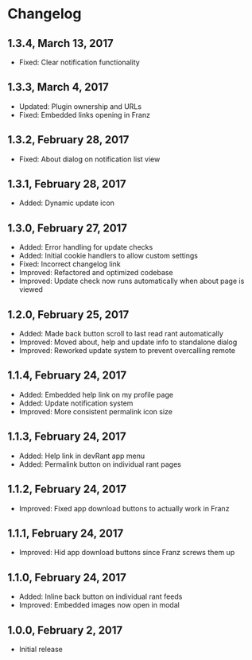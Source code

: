 # Changelog

## 1.3.4, March 13, 2017

* Fixed: Clear notification functionality

## 1.3.3, March 4, 2017

* Updated: Plugin ownership and URLs
* Fixed: Embedded links opening in Franz

## 1.3.2, February 28, 2017

* Fixed: About dialog on notification list view

## 1.3.1, February 28, 2017

* Added: Dynamic update icon

## 1.3.0, February 27, 2017

* Added: Error handling for update checks
* Added: Initial cookie handlers to allow custom settings
* Fixed: Incorrect changelog link
* Improved: Refactored and optimized codebase
* Improved: Update check now runs automatically when about page is viewed

## 1.2.0, February 25, 2017

* Added: Made back button scroll to last read rant automatically
* Improved: Moved about, help and update info to standalone dialog
* Improved: Reworked update system to prevent overcalling remote

## 1.1.4, February 24, 2017

* Added: Embedded help link on my profile page
* Added: Update notification system
* Improved: More consistent permalink icon size

## 1.1.3, February 24, 2017

* Added: Help link in devRant app menu
* Added: Permalink button on individual rant pages

## 1.1.2, February 24, 2017

* Improved: Fixed app download buttons to actually work in Franz

## 1.1.1, February 24, 2017

* Improved: Hid app download buttons since Franz screws them up

## 1.1.0, February 24, 2017

* Added: Inline back button on individual rant feeds
* Improved: Embedded images now open in modal

## 1.0.0, February 2, 2017

* Initial release

